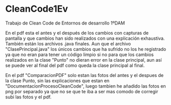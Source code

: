 # CleanCode1Ev
Trabajo de Clean Code de Entornos de desarrollo 1ºDAM

En el pdf esta el antes y el después de los cambios con capturas de pantalla y que cambios han sido realizados con una explicación exhaustiva.
También están los archivos .java finales. Aun que el archivo "ClasePrincipal.java" los únicos cambios que ha sufrido no los he registrado ya que no eran para tener un código limpio si no para que los cambios realizados en la clase "Punto" no dieran error en la clase principal, aun así se puede ver al final del pdf como queda la clase principal al final.

En el pdf "ComparacionPDF" solo estan las fotos del antes y el despues de la clase Punto, sin las explicaciones que estan en "DocumentacionProcesoCleanCode", luego tambien he añadido las fotos en png por separado ya que no se que te iba a ser mas comodo de corregir subi las fotos y el pdf.
